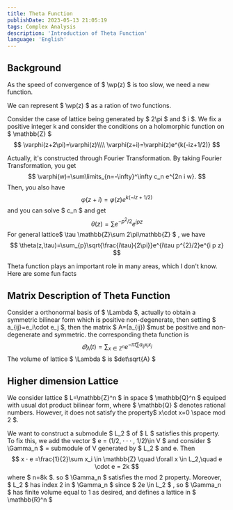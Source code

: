 ```yaml
---
title: Theta Function
publishDate: 2023-05-13 21:05:19
tags: Complex Analysis
description: 'Introduction of Theta Function'
language: 'English'
---
```


## Background

As the speed of convergence of $ \wp(z) $ is too slow, we need a new function.

We can represent $ \wp(z) $ as a ration of two functions.

Consider the case of lattice being generated by $ 2\pi $ and $ i $. We fix a positive integer k and consider the conditions on a holomorphic function on $ \mathbb{Z} $
$$
    \varphi(z+2\pi)=\varphi(z)\\\\
    \varphi(z+i)=\varphi(z)e^{k(-iz+1/2)}
$$

Actually, it's constructed through Fourier Transformation. By taking Fourier Transformation, you get
$$
\varphi(w)=\sum\limits_{n=-\infty}^\infty c_n e^{2n i w}.
$$
Then, you also have
$$
\varphi(z+i)=\varphi(z)e^{k(-iz+1/2)}
$$
and you can solve $ c_n $ and get $$
    \theta(z)=\sum e^{-p^2/2}e^{ipz}
$$
For general lattice$ \tau \mathbb{Z}\sum 2\pi\mathbb{Z} $ , we have$$
    \theta(z,\tau)=\sum_{p}\sqrt{\frac{i\tau}{2\pi}}e^{i\tau p^{2}/2}e^{i p z}
$$

Theta function plays an important role in many areas, which I don't know. Here are some fun facts

## Matrix Description of Theta Function

Consider a orthonormal basis of $ \Lambda $, actually to obtain a symmetric bilinear form which is positive non-degenerate, then setting $ a_{ij}=e_i\cdot e_j $, then the matrix $ A=(a_{ij}) $must be positive and non-degenerate and symmetric. the corresponding theta function is  
$$
    \varTheta_{\Lambda}(t)=\sum_{x\in \mathbb{Z}^{n}}e^{-\pi t\sum a_{ij}x_ix_j}
$$
The volume of lattice $ \Lambda $ is $det\sqrt{A} $

## Higher dimension Lattice

We consider lattice $ L=\mathbb{Z}^n $ in space $ \mathbb{Q}^n $ equiped with usual dot product bilinear form, where $ \mathbb{Q} $ denotes rational numbers. However, it does not satisfy the property$ x\cdot x=0 \space mod 2 $.

We want to construct a submodule $ L_2 $ of $ L $ satisfies this property.
To fix this, we add the vector $ e = (1/2, · · · , 1/2)\in V  $ and consider $ \Gamma_n $ = submodule of V generated by $ L_2 $  and e. Then
$$
    x · e =\frac{1}{2}\sum x_i \in \mathbb{Z} \quad \forall x \in L_2,\quad e \cdot e = 2k
$$
where $ n=8k $.
so $ \Gamma_n $  satisfies the mod 2 property. Moreover, $ L_2 $  has index 2 in $ \Gamma_n $ since $ 2e \in L_2 $ , so $ \Gamma_n $ has finite volume equal to 1 as desired, and defines a lattice in $ \mathbb{R}^n $
